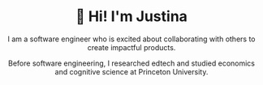 <!--
**justinakliu/justinakliu** is a ✨ _special_ ✨ repository because its `README.md` (this file) appears on your GitHub profile.

Here are some ideas to get you started:

- 🔭 I’m currently working on ...
- 🌱 I’m currently learning ...
- 👯 I’m looking to collaborate on ...
- 🤔 I’m looking for help with ...
- 💬 Ask me about ...
- 📫 How to reach me: ...
- 😄 Pronouns: ...
- ⚡ Fun fact: ...
-->

<h1 align='center'>
  👋 Hi! I'm Justina
</h1>

<p align='center'>
I am a software engineer who is excited about collaborating with others to create impactful products. 
</p>
<p align='center'>
Before software engineering, I researched edtech and studied economics and cognitive science at Princeton University.
</p>
  
  
